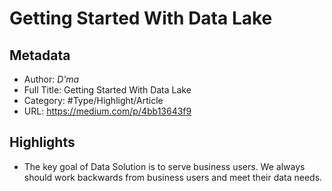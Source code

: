 # Getting Started With Data Lake

## Metadata

* Author: *D’ma*
* Full Title: Getting Started With Data Lake
* Category: #Type/Highlight/Article
* URL: https://medium.com/p/4bb13643f9

## Highlights

* The key goal of Data Solution is to serve business users. We always should work backwards from business users and meet their data needs.
